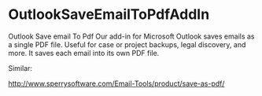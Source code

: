 # OutlookSaveEmailToPdfAddIn
Outlook Save email To Pdf 
Our add-in for Microsoft Outlook saves emails  as a single PDF file. 
Useful for case or project backups, legal discovery, and more. It saves each email into its own PDF file.


Similar:

http://www.sperrysoftware.com/Email-Tools/product/save-as-pdf/


